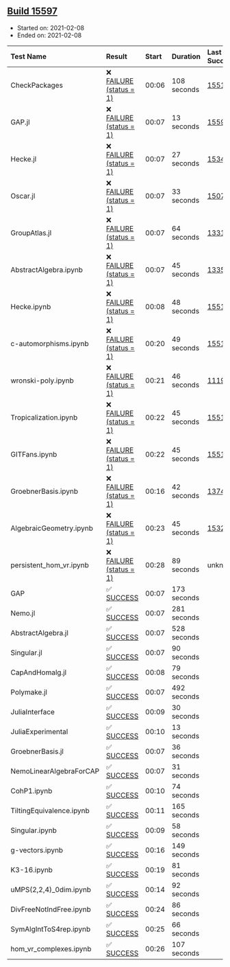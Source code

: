 ## [Build 15597](https://oscarci.mathematik.uni-kl.de/job/oscar/15597/)

* Started on: 2021-02-08
* Ended on: 2021-02-08

| Test Name    | Result | Start | Duration | Last Success | First Failure |
|:-------------|:-------|:------|:---------|:-------------|:--------------|
| CheckPackages | ❌ [FAILURE (status = 1)](https://oscarci.mathematik.uni-kl.de/job/oscar/15597/artifact/logs/build-15597/CheckPackages.log) | 00:06 | 108 seconds | [15514](https://oscarci.mathematik.uni-kl.de/job/oscar/15514/) | [15515](https://oscarci.mathematik.uni-kl.de/job/oscar/15515/) |
| GAP.jl | ❌ [FAILURE (status = 1)](https://oscarci.mathematik.uni-kl.de/job/oscar/15597/artifact/logs/build-15597/GAP.jl.log) | 00:07 | 13 seconds | [15596](https://oscarci.mathematik.uni-kl.de/job/oscar/15596/) | [15597](https://oscarci.mathematik.uni-kl.de/job/oscar/15597/) |
| Hecke.jl | ❌ [FAILURE (status = 1)](https://oscarci.mathematik.uni-kl.de/job/oscar/15597/artifact/logs/build-15597/Hecke.jl.log) | 00:07 | 27 seconds | [15344](https://oscarci.mathematik.uni-kl.de/job/oscar/15344/) | [15348](https://oscarci.mathematik.uni-kl.de/job/oscar/15348/) |
| Oscar.jl | ❌ [FAILURE (status = 1)](https://oscarci.mathematik.uni-kl.de/job/oscar/15597/artifact/logs/build-15597/Oscar.jl.log) | 00:07 | 33 seconds | [15079](https://oscarci.mathematik.uni-kl.de/job/oscar/15079/) | [15080](https://oscarci.mathematik.uni-kl.de/job/oscar/15080/) |
| GroupAtlas.jl | ❌ [FAILURE (status = 1)](https://oscarci.mathematik.uni-kl.de/job/oscar/15597/artifact/logs/build-15597/GroupAtlas.jl.log) | 00:07 | 64 seconds | [13311](https://oscarci.mathematik.uni-kl.de/job/oscar/13311/) | [13312](https://oscarci.mathematik.uni-kl.de/job/oscar/13312/) |
| AbstractAlgebra.ipynb | ❌ [FAILURE (status = 1)](https://oscarci.mathematik.uni-kl.de/job/oscar/15597/artifact/logs/build-15597/AbstractAlgebra.ipynb.log) | 00:07 | 45 seconds | [13355](https://oscarci.mathematik.uni-kl.de/job/oscar/13355/) | [13356](https://oscarci.mathematik.uni-kl.de/job/oscar/13356/) |
| Hecke.ipynb | ❌ [FAILURE (status = 1)](https://oscarci.mathematik.uni-kl.de/job/oscar/15597/artifact/logs/build-15597/Hecke.ipynb.log) | 00:08 | 48 seconds | [15514](https://oscarci.mathematik.uni-kl.de/job/oscar/15514/) | [15515](https://oscarci.mathematik.uni-kl.de/job/oscar/15515/) |
| c-automorphisms.ipynb | ❌ [FAILURE (status = 1)](https://oscarci.mathematik.uni-kl.de/job/oscar/15597/artifact/logs/build-15597/c-automorphisms.ipynb.log) | 00:20 | 49 seconds | [15514](https://oscarci.mathematik.uni-kl.de/job/oscar/15514/) | [15515](https://oscarci.mathematik.uni-kl.de/job/oscar/15515/) |
| wronski-poly.ipynb | ❌ [FAILURE (status = 1)](https://oscarci.mathematik.uni-kl.de/job/oscar/15597/artifact/logs/build-15597/wronski-poly.ipynb.log) | 00:21 | 46 seconds | [11192](https://oscarci.mathematik.uni-kl.de/job/oscar/11192/) | [11193](https://oscarci.mathematik.uni-kl.de/job/oscar/11193/) |
| Tropicalization.ipynb | ❌ [FAILURE (status = 1)](https://oscarci.mathematik.uni-kl.de/job/oscar/15597/artifact/logs/build-15597/Tropicalization.ipynb.log) | 00:22 | 45 seconds | [15514](https://oscarci.mathematik.uni-kl.de/job/oscar/15514/) | [15515](https://oscarci.mathematik.uni-kl.de/job/oscar/15515/) |
| GITFans.ipynb | ❌ [FAILURE (status = 1)](https://oscarci.mathematik.uni-kl.de/job/oscar/15597/artifact/logs/build-15597/GITFans.ipynb.log) | 00:22 | 45 seconds | [15514](https://oscarci.mathematik.uni-kl.de/job/oscar/15514/) | [15515](https://oscarci.mathematik.uni-kl.de/job/oscar/15515/) |
| GroebnerBasis.ipynb | ❌ [FAILURE (status = 1)](https://oscarci.mathematik.uni-kl.de/job/oscar/15597/artifact/logs/build-15597/GroebnerBasis.ipynb.log) | 00:16 | 42 seconds | [13748](https://oscarci.mathematik.uni-kl.de/job/oscar/13748/) | [13749](https://oscarci.mathematik.uni-kl.de/job/oscar/13749/) |
| AlgebraicGeometry.ipynb | ❌ [FAILURE (status = 1)](https://oscarci.mathematik.uni-kl.de/job/oscar/15597/artifact/logs/build-15597/AlgebraicGeometry.ipynb.log) | 00:23 | 45 seconds | [15322](https://oscarci.mathematik.uni-kl.de/job/oscar/15322/) | [15323](https://oscarci.mathematik.uni-kl.de/job/oscar/15323/) |
| persistent_hom_vr.ipynb | ❌ [FAILURE (status = 1)](https://oscarci.mathematik.uni-kl.de/job/oscar/15597/artifact/logs/build-15597/persistent_hom_vr.ipynb.log) | 00:28 | 89 seconds | unknown | unknown |
| GAP | ✅ [SUCCESS](https://oscarci.mathematik.uni-kl.de/job/oscar/15597/artifact/logs/build-15597/GAP.log) | 00:07 | 173 seconds |  |  |
| Nemo.jl | ✅ [SUCCESS](https://oscarci.mathematik.uni-kl.de/job/oscar/15597/artifact/logs/build-15597/Nemo.jl.log) | 00:07 | 281 seconds |  |  |
| AbstractAlgebra.jl | ✅ [SUCCESS](https://oscarci.mathematik.uni-kl.de/job/oscar/15597/artifact/logs/build-15597/AbstractAlgebra.jl.log) | 00:07 | 528 seconds |  |  |
| Singular.jl | ✅ [SUCCESS](https://oscarci.mathematik.uni-kl.de/job/oscar/15597/artifact/logs/build-15597/Singular.jl.log) | 00:07 | 90 seconds |  |  |
| CapAndHomalg.jl | ✅ [SUCCESS](https://oscarci.mathematik.uni-kl.de/job/oscar/15597/artifact/logs/build-15597/CapAndHomalg.jl.log) | 00:08 | 79 seconds |  |  |
| Polymake.jl | ✅ [SUCCESS](https://oscarci.mathematik.uni-kl.de/job/oscar/15597/artifact/logs/build-15597/Polymake.jl.log) | 00:07 | 492 seconds |  |  |
| JuliaInterface | ✅ [SUCCESS](https://oscarci.mathematik.uni-kl.de/job/oscar/15597/artifact/logs/build-15597/JuliaInterface.log) | 00:09 | 30 seconds |  |  |
| JuliaExperimental | ✅ [SUCCESS](https://oscarci.mathematik.uni-kl.de/job/oscar/15597/artifact/logs/build-15597/JuliaExperimental.log) | 00:10 | 13 seconds |  |  |
| GroebnerBasis.jl | ✅ [SUCCESS](https://oscarci.mathematik.uni-kl.de/job/oscar/15597/artifact/logs/build-15597/GroebnerBasis.jl.log) | 00:07 | 36 seconds |  |  |
| NemoLinearAlgebraForCAP | ✅ [SUCCESS](https://oscarci.mathematik.uni-kl.de/job/oscar/15597/artifact/logs/build-15597/NemoLinearAlgebraForCAP.log) | 00:07 | 31 seconds |  |  |
| CohP1.ipynb | ✅ [SUCCESS](https://oscarci.mathematik.uni-kl.de/job/oscar/15597/artifact/logs/build-15597/CohP1.ipynb.log) | 00:10 | 74 seconds |  |  |
| TiltingEquivalence.ipynb | ✅ [SUCCESS](https://oscarci.mathematik.uni-kl.de/job/oscar/15597/artifact/logs/build-15597/TiltingEquivalence.ipynb.log) | 00:11 | 165 seconds |  |  |
| Singular.ipynb | ✅ [SUCCESS](https://oscarci.mathematik.uni-kl.de/job/oscar/15597/artifact/logs/build-15597/Singular.ipynb.log) | 00:09 | 58 seconds |  |  |
| g-vectors.ipynb | ✅ [SUCCESS](https://oscarci.mathematik.uni-kl.de/job/oscar/15597/artifact/logs/build-15597/g-vectors.ipynb.log) | 00:16 | 149 seconds |  |  |
| K3-16.ipynb | ✅ [SUCCESS](https://oscarci.mathematik.uni-kl.de/job/oscar/15597/artifact/logs/build-15597/K3-16.ipynb.log) | 00:19 | 81 seconds |  |  |
| uMPS(2,2,4)_0dim.ipynb | ✅ [SUCCESS](https://oscarci.mathematik.uni-kl.de/job/oscar/15597/artifact/logs/build-15597/uMPS-2-2-4-_0dim.ipynb.log) | 00:14 | 92 seconds |  |  |
| DivFreeNotIndFree.ipynb | ✅ [SUCCESS](https://oscarci.mathematik.uni-kl.de/job/oscar/15597/artifact/logs/build-15597/DivFreeNotIndFree.ipynb.log) | 00:24 | 86 seconds |  |  |
| SymAlgIntToS4rep.ipynb | ✅ [SUCCESS](https://oscarci.mathematik.uni-kl.de/job/oscar/15597/artifact/logs/build-15597/SymAlgIntToS4rep.ipynb.log) | 00:25 | 66 seconds |  |  |
| hom_vr_complexes.ipynb | ✅ [SUCCESS](https://oscarci.mathematik.uni-kl.de/job/oscar/15597/artifact/logs/build-15597/hom_vr_complexes.ipynb.log) | 00:26 | 107 seconds |  |  |
